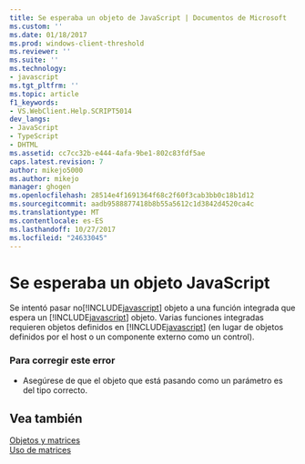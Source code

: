 ```yaml
---
title: Se esperaba un objeto de JavaScript | Documentos de Microsoft
ms.custom: ''
ms.date: 01/18/2017
ms.prod: windows-client-threshold
ms.reviewer: ''
ms.suite: ''
ms.technology:
- javascript
ms.tgt_pltfrm: ''
ms.topic: article
f1_keywords:
- VS.WebClient.Help.SCRIPT5014
dev_langs:
- JavaScript
- TypeScript
- DHTML
ms.assetid: cc7cc32b-e444-4afa-9be1-802c83fdf5ae
caps.latest.revision: 7
author: mikejo5000
ms.author: mikejo
manager: ghogen
ms.openlocfilehash: 28514e4f1691364f68c2f60f3cab3bb0c18b1d12
ms.sourcegitcommit: aadb9588877418b8b55a5612c1d3842d4520ca4c
ms.translationtype: MT
ms.contentlocale: es-ES
ms.lasthandoff: 10/27/2017
ms.locfileid: "24633045"
---
```

# <a name="javascript-object-expected"></a>Se esperaba un objeto JavaScript
Se intentó pasar no[!INCLUDE[javascript](../../javascript/includes/javascript-md.md)] objeto a una función integrada que espera un [!INCLUDE[javascript](../../javascript/includes/javascript-md.md)] objeto. Varias funciones integradas requieren objetos definidos en [!INCLUDE[javascript](../../javascript/includes/javascript-md.md)] (en lugar de objetos definidos por el host o un componente externo como un control).  
  
### <a name="to-correct-this-error"></a>Para corregir este error  
  
-   Asegúrese de que el objeto que está pasando como un parámetro es del tipo correcto.  
  
## <a name="see-also"></a>Vea también  
 [Objetos y matrices](../../javascript/objects-and-arrays-javascript.md)   
 [Uso de matrices](../../javascript/advanced/using-arrays-javascript.md)